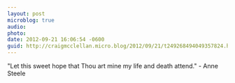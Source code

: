```yaml
---
layout: post
microblog: true
audio: 
photo: 
date: 2012-09-21 16:06:54 -0600
guid: http://craigmcclellan.micro.blog/2012/09/21/t249268494049357824.html
---
```

"Let this sweet hope that Thou art mine my life and death attend." - Anne Steele
